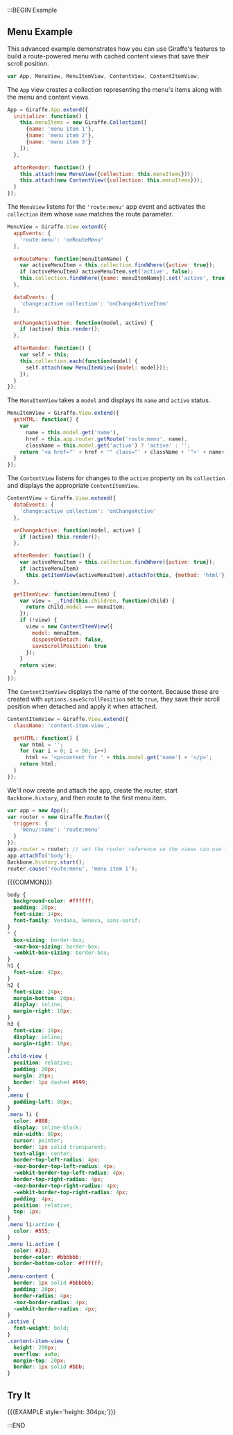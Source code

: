 :::BEGIN Example


## Menu Example

This advanced example demonstrates how you can use Giraffe's features to build a route-powered menu with cached content views that save their scroll position.
```js
var App, MenuView, MenuItemView, ContentView, ContentItemView;
```

The `App` view creates a collection representing the menu's items along with the menu and content views.
```js
App = Giraffe.App.extend({
  initialize: function() {
    this.menuItems = new Giraffe.Collection([
      {name: 'menu item 1'},
      {name: 'menu item 2'},
      {name: 'menu item 3'}
    ]);
  },

  afterRender: function() {
    this.attach(new MenuView({collection: this.menuItems}));
    this.attach(new ContentView({collection: this.menuItems}));
  }
});
```

The `MenuView` listens for the `'route:menu'` app event and activates the `collection` item whose `name` matches the route parameter.
```js
MenuView = Giraffe.View.extend({
  appEvents: {
    'route:menu': 'onRouteMenu'
  },

  onRouteMenu: function(menuItemName) {
    var activeMenuItem = this.collection.findWhere({active: true});
    if (activeMenuItem) activeMenuItem.set('active', false);
    this.collection.findWhere({name: menuItemName}).set('active', true);
  },

  dataEvents: {
    'change:active collection': 'onChangeActiveItem'
  },

  onChangeActiveItem: function(model, active) {
    if (active) this.render();
  },

  afterRender: function() {
    var self = this;
    this.collection.each(function(model) {
      self.attach(new MenuItemView({model: model}));
    });
  }
});
```

The `MenuItemView` takes a `model` and displays its `name` and `active` status.
```js
MenuItemView = Giraffe.View.extend({
  getHTML: function() {
    var
      name = this.model.get('name'),
      href = this.app.router.getRoute('route:menu', name),
      className = this.model.get('active') ? 'active' : '';
    return '<a href="' + href + '" class="' + className + '">' + name+ '</a>';
  }
});
```

The `ContentView` listens for changes to the `active` property on its `collection` and displays the appropriate `ContentItemView`.
```js
ContentView = Giraffe.View.extend({
  dataEvents: {
    'change:active collection': 'onChangeActive'
  },

  onChangeActive: function(model, active) {
    if (active) this.render();
  },

  afterRender: function() {
    var activeMenuItem = this.collection.findWhere({active: true});
    if (activeMenuItem)
      this.getItemView(activeMenuItem).attachTo(this, {method: 'html'});
  },

  getItemView: function(menuItem) {
    var view = _.find(this.children, function(child) {
      return child.model === menuItem;
    });
    if (!view) {
      view = new ContentItemView({
        model: menuItem,
        disposeOnDetach: false,
        saveScrollPosition: true
      });
    }
    return view;
  }
});
```

The `ContentItemView` displays the name of the content. Because these are created with `options.saveScrollPosition` set to `true`, they save their scroll position when detached and apply it when attached.
```js
ContentItemView = Giraffe.View.extend({
  className: 'content-item-view',

  getHTML: function() {
    var html = '';
    for (var i = 0; i < 50; i++)
      html += '<p>content for ' + this.model.get('name') + '</p>';
    return html;
  }
});
```

We'll now create and attach the app, create the router, start `Backbone.history`, and then route to the first menu item.

```js
var app = new App();
var router = new Giraffe.Router({
  triggers: {
    'menu/:name': 'route:menu'
  }
});
app.router = router; // set the router reference so the views can use it
app.attachTo('body');
Backbone.history.start();
router.cause('route:menu', 'menu item 1');
```

{{{COMMON}}}

```css --hide
body {
  background-color: #ffffff;
  padding: 20px;
  font-size: 14px;
  font-family: Verdana, Geneva, sans-serif;
}
* {
  box-sizing: border-box;
  -moz-box-sizing: border-box;
  -webkit-box-sizing: border-box;
}
h1 {
  font-size: 42px;
}
h2 {
  font-size: 24px;
  margin-bottom: 20px;
  display: inline;
  margin-right: 10px;
}
h3 {
  font-size: 18px;
  display: inline;
  margin-right: 10px;
}
.child-view {
  position: relative;
  padding: 20px;
  margin: 20px;
  border: 1px dashed #999;
}
.menu {
  padding-left: 80px;
}
.menu li {
  color: #888;
  display: inline-block;
  min-width: 80px;
  cursor: pointer;
  border: 1px solid transparent;
  text-align: center;
  border-top-left-radius: 4px;
  -moz-border-top-left-radius: 4px;
  -webkit-border-top-left-radius: 4px;
  border-top-right-radius: 4px;
  -moz-border-top-right-radius: 4px;
  -webkit-border-top-right-radius: 4px;
  padding: 4px;
  position: relative;
  top: 1px;
}
.menu li:active {
  color: #555;
}
.menu li.active {
  color: #333;
  border-color: #bbbbbb;
  border-bottom-color: #ffffff;
}
.menu-content {
  border: 1px solid #bbbbbb;
  padding: 20px;
  border-radius: 4px;
  -moz-border-radius: 4px;
  -webkit-border-radius: 4px;
}
.active {
  font-weight: bold;
}
.content-item-view {
  height: 200px;
  overflow: auto;
  margin-top: 20px;
  border: 1px solid #bbb;
}
```

## Try It

{{{EXAMPLE style='height: 304px;'}}}


:::END
